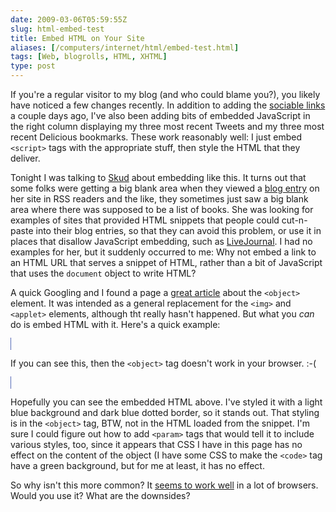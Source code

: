 ```yaml
--- 
date: 2009-03-06T05:59:55Z
slug: html-embed-test
title: Embed HTML on Your Site
aliases: [/computers/internet/html/embed-test.html]
tags: [Web, blogrolls, HTML, XHTML]
type: post
---
```


<p>If you're a regular visitor to my blog (and who could blame you?), you
likely have noticed a few changes recently. In addition to adding the
<a href="/computers/internet/weblogs/blosxom/sociable/introducing-sociable.html"
title="Sociable Plugin for Blosxom">sociable links</a> a couple days ago, I've
also been adding bits of embedded JavaScript in the right column displaying my
three most recent Tweets and my three most recent Delicious bookmarks. These
work reasonably well: I just embed <code>&lt;script&gt;</code> tags with the
appropriate stuff, then style the HTML that they deliver.</p>

<p>Tonight I was talking to <a href="http://infotrope.net/blog/" title="Infotropism Kirrily Robert’s blog">Skud</a> about embedding like this.
It turns out that some folks were getting a big blank area when they viewed
a <a href="http://infotrope.net/blog/2009/03/05/books-read-february-2009/" title="Infotropism: Books read, February 2009">blog entry</a> on her site in
RSS readers and the like, they sometimes just saw a big blank area where there
was supposed to be a list of books. She was looking for examples of sites that
provided HTML snippets that people could cut-n-paste into their blog entries,
so that they can avoid this problem, or use it in places that disallow
JavaScript embedding, such as
<a href="http://www.livejournal.com/">LiveJournal</a>. I had no examples for
her, but it suddenly occurred to me: Why not embed a link to an HTML URL that
serves a snippet of HTML, rather than a bit of JavaScript that uses
the <code>document</code> object to write HTML?</p>

<p>A quick Googling and I found a page
a <a href="http://joliclic.free.fr/html/object-tag/en/" title="What is the HTML object tag">great article</a> about the <code>&lt;object&gt;</code> element.
It was intended as a general replacement for the <code>&lt;img&gt;</code>
and <code>&lt;applet&gt;</code> elements, although tht really hasn't happened.
But what you <em>can</em> do is embed HTML with it. Here's a quick example:</p>

<style type="text/css">code.embedded { background: green; }</style>
<object data="/code/testembed.html" type="text/html" style="background: lightblue; width: 100%; border: 1px dotted darkblue;" id="testembed">
  <p>If you can see this, then the <code>&lt;object&gt;</code> tag doesn't
  work in your browser. :-(</p>
</object>

<p>Hopefully you can see the embedded HTML above. I've styled it with a light
blue background and dark blue dotted border, so it stands out. That styling is
in the <code>&lt;object&gt;</code> tag, BTW, not in the HTML loaded from the
snippet. I'm sure I could figure out how to add <code>&lt;param&gt;</code>
tags that would tell it to include various styles, too, since it appears that
CSS I have in this page has no effect on the content of the object (I have
some CSS to make the <code>&lt;code&gt;</code> tag have a green background,
but for me at least, it has no effect.</p>

<p>So why isn't this more common? It
<a href="http://joliclic.free.fr/html/object-tag/en/object-results.php"
title="tests: object tag">seems to work well</a> in a lot of browsers. Would
you use it? What are the downsides?</p>
